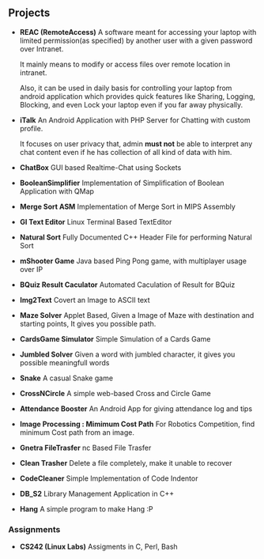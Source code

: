 ## Projects

*  __REAC (RemoteAccess)__ 
   A software meant for accessing your laptop with limited permission(as specified) by another user with a given password over Intranet.

   It mainly means to modify or access files over remote location in intranet.

   Also, it can be used in daily basis for controlling your laptop from android application which provides quick features like Sharing, Logging, Blocking, and even Lock your laptop even if you far away physically. 

*  __iTalk__
   An Android Application with PHP Server for Chatting with custom profile.

   It focuses on user privacy that, admin __must not__ be able to interpret any chat content even if he has collection of all kind of data with him.

*  __ChatBox__
   GUI based Realtime-Chat using Sockets

*  __BooleanSimplifier__
    Implementation of Simplification of Boolean Application with QMap

*  __Merge Sort ASM__
   Implementation of Merge Sort in MIPS Assembly

*  __GI Text Editor__
   Linux Terminal Based TextEditor

*  __Natural Sort__
   Fully Documented C++ Header File for performing Natural Sort

*  __mShooter Game__
   Java based Ping Pong game, with multiplayer usage over IP

*  __BQuiz Result Caculator__
    Automated Caculation of Result for BQuiz

*  __Img2Text__
   Covert an Image to ASCII text

*  __Maze Solver__
   Applet Based, Given a Image of Maze with destination and starting points, It gives you possible path.

*  __CardsGame Simulator__
   Simple Simulation of a Cards Game

*  __Jumbled Solver__
   Given a word with jumbled character, it gives you possible meaningfull words

*  __Snake__
   A casual Snake game

*  __CrossNCircle__
   A simple web-based Cross and Circle Game

*  __Attendance Booster__
   An Android App for giving attendance log and tips

*  __Image Processing : Mimimum Cost Path__
   For Robotics Competition, find minimum Cost path from an image.

*  __Gnetra FileTrasfer__
   nc Based File Trasfer

*  __Clean Trasher__
   Delete a file completely, make it unable to recover

*  __CodeCleaner__
   Simple Implementation of Code Indentor

*  __DB_S2__
    Library Management Application in C++

*  __Hang__
   A simple program to make Hang :P 

### Assignments

*  __CS242 (Linux Labs)__
   Assigments in C, Perl, Bash
